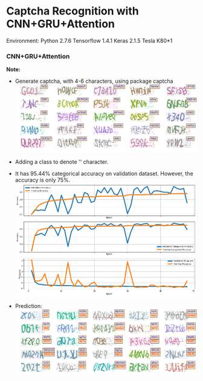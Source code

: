 # Captcha Recognition with CNN+GRU+Attention	 

Environment: Python 2.7.6 Tensorflow 1.4.1 Keras 2.1.5 Tesla K80*1

### CNN+GRU+Attention

**Note:**

- Generate captcha, with 4-6 characters, using package captcha
  ![2](https://github.com/CancanZhang/Captcha-Recognition/blob/master/CNN_GRU_Attention/img/captcha.png)
 
- Adding a class to denote '' character.

- It has 95.44\% categorical accuracy on validation dataset. However, the accuracy is only 75\%.
![hist](https://github.com/CancanZhang/Captcha-Recognition/blob/master/CNN_GRU_Attention/img/hist.png)

- Prediction:
![predict](https://github.com/CancanZhang/Captcha-Recognition/blob/master/CNN_GRU_Attention/img/predict.png)

